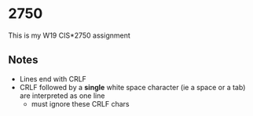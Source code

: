# 2750

This is my W19 CIS*2750 assignment

## Notes

* Lines end with CRLF
* CRLF followed by a **single** white space character (ie a space or a tab) are interpreted as one line
  - must ignore these CRLF chars
